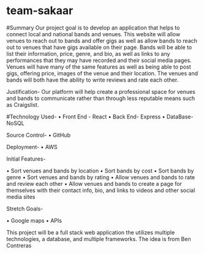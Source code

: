 # team-sakaar
#Summary 
Our project goal is to develop an application that helps to connect local and national bands and venues. This website will allow venues to reach out to bands and offer gigs as well as allow bands to reach out to venues that have gigs available on their page. Bands will be able to list their information, price, genre, and bio, as well as links to any performances that they may have recorded and their social media pages. Venues will have many of the same features as well as being able to post gigs, offering price, images of the venue and their location. The venues and bands will both have the ability to write reviews and rate each other.


Justification- Our platform will help create a professional space for venues and bands to communicate rather than through less reputable means such as Craigslist.

#Technology Used- 
•	Front End - React
•	Back End- Express
•	DataBase-NoSQL

Source Control- 
•	GitHub

Deployment-
•	AWS


Initial Features- 

•	Sort venues and bands by location
•	Sort bands by cost
•	Sort bands by genre
•	Sort venues and bands by rating
•	Allow venues and bands to rate and review each other
•	Allow venues and bands to create a page for themselves with their contact info, bio, and links to videos and other social media sites 


Stretch Goals-

•	Google maps
•	APIs


This project will be a full stack web application the utilizes multiple technologies, a database, and multiple frameworks.
The idea is from Ben Contreras
